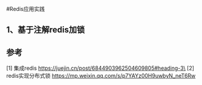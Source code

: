 #Redis应用实践
## 1、基于注解redis加锁



## 参考

[1] 集成redis https://juejin.cn/post/6844903962504609805#heading-3\
[2] redis实现分布式锁 https://mp.weixin.qq.com/s/p7YAYz00H9uwbyN_neT6Rw
